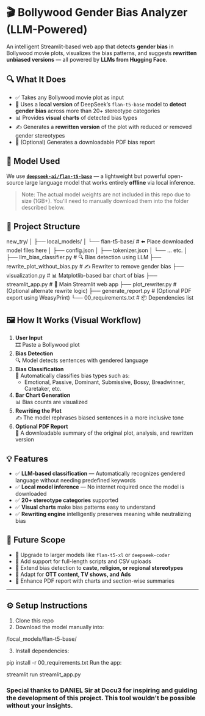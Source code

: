 # 🎬 Bollywood Gender Bias Analyzer (LLM-Powered)

An intelligent Streamlit-based web app that detects **gender bias** in Bollywood movie plots, visualizes the bias patterns, and suggests **rewritten unbiased versions** — all powered by **LLMs from Hugging Face**.




## 🔍 What It Does

- ✅ Takes any Bollywood movie plot as input
- 🤖 Uses a **local version** of DeepSeek’s `flan-t5-base` model to **detect gender bias** across more than 20+ stereotype categories
- 📊 Provides **visual charts** of detected bias types
- ✍️ Generates a **rewritten version** of the plot with reduced or removed gender stereotypes
- 📄 (Optional) Generates a downloadable PDF bias report




## 🧠 Model Used

We use **[`deepseek-ai/flan-t5-base`](https://huggingface.co/deepseek-ai/flan-t5-base)** — a lightweight but powerful open-source large language model that works entirely **offline** via local inference.

> Note: The actual model weights are not included in this repo due to size (1GB+). You'll need to manually download them into the folder described below.



## 📁 Project Structure

new_try/
│
├── local_models/
│ └── flan-t5-base/ # ⬅️ Place downloaded model files here
│ ├── config.json
│ ├── tokenizer.json
│ └── ... etc.
│
├── llm_bias_classifier.py # 🔍 Bias detection using LLM
├── rewrite_plot_without_bias.py # ✍️ Rewriter to remove gender bias
├── visualization.py # 📊 Matplotlib-based bar chart of bias
├── streamlit_app.py # 🎯 Main Streamlit web app
├── plot_rewriter.py # (Optional alternate rewrite logic)
├── generate_report.py # (Optional PDF export using WeasyPrint)
└── 00_requirements.txt # 📦 Dependencies list





## 🖼️ How It Works (Visual Workflow)

1. **User Input**  
   🎞️ Paste a Bollywood plot  
2. **Bias Detection**  
   🔍 Model detects sentences with gendered language  
3. **Bias Classification**  
   🧠 Automatically classifies bias types such as:
   - Emotional, Passive, Dominant, Submissive, Bossy, Breadwinner, Caretaker, etc.
4. **Bar Chart Generation**  
   📊 Bias counts are visualized  
5. **Rewriting the Plot**  
   ✍️ The model rephrases biased sentences in a more inclusive tone  
6. **Optional PDF Report**  
   📄 A downloadable summary of the original plot, analysis, and rewritten version




## 💡 Features

- ✅ **LLM-based classification** — Automatically recognizes gendered language without needing predefined keywords  
- ✅ **Local model inference** — No internet required once the model is downloaded  
- ✅ **20+ stereotype categories** supported  
- ✅ **Visual charts** make bias patterns easy to understand  
- ✅ **Rewriting engine** intelligently preserves meaning while neutralizing bias  




## 🚀 Future Scope

- 🧠 Upgrade to larger models like `flan-t5-xl` or `deepseek-coder`
- 📂 Add support for full-length scripts and CSV uploads
- 📝 Extend bias detection to **caste, religion, or regional stereotypes**
- 🎥 Adapt for **OTT content, TV shows, and Ads**
- 🧾 Enhance PDF report with charts and section-wise summaries

---

## ⚙️ Setup Instructions

1. Clone this repo
2. Download the model manually into:

/local_models/flan-t5-base/



3. Install dependencies:


pip install -r 00_requirements.txt
Run the app:

streamlit run streamlit_app.py

### Special thanks to DANIEL Sir at Docu3 for inspiring and guiding the development of this project. This tool wouldn't be possible without your insights.

